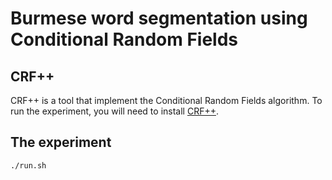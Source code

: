 # Burmese word segmentation using Conditional Random Fields

## CRF++

CRF++ is a tool that implement the Conditional Random Fields algorithm. To run the experiment, you will need to install [CRF++](https://taku910.github.io/crfpp/).

## The experiment

    ./run.sh


